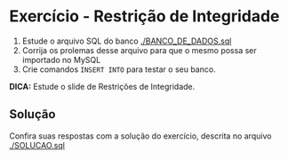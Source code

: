 # Exercício - Restrição de Integridade

1) Estude o arquivo SQL do banco  [./BANCO_DE_DADOS.sql](./BANCO_DE_DADOS.sql) 
2) Corrija os prolemas desse arquivo para que o mesmo possa ser importado no MySQL
3) Crie comandos ``INSERT INTO`` para testar o seu banco.

**DICA:** Estude o slide de Restrições de Integridade.

## Solução

Confira suas respostas com a solução do exercício, descrita no arquivo [./SOLUCAO.sql](./SOLUCAO.sql)
